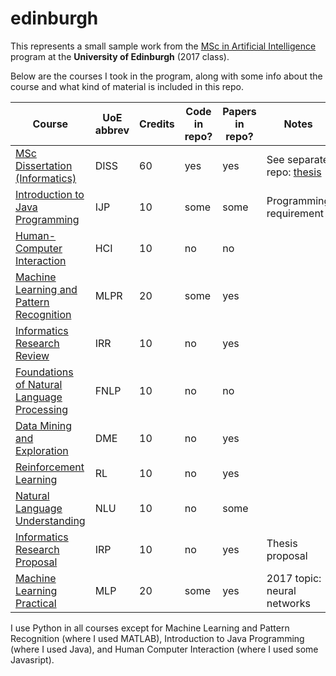 # edinburgh

This represents a small sample work from the [MSc in Artificial Intelligence](https://www.ed.ac.uk/studying/postgraduate/degrees?id=107&r=site/view) program at the **University of Edinburgh** (2017 class).

Below are the courses I took in the program, along with some info about the course and what kind of material is included in this repo.

| Course                                                                                        | UoE abbrev | Credits | Code in repo? | Papers in repo? | Notes                                                            |
|-----------------------------------------------------------------------------------------------|-------------|---------|---------------|-----------------|------------------------------------------------------------------|
| [MSc Dissertation (Informatics)](https://www.inf.ed.ac.uk/teaching/courses/diss/)             | DISS        | 60      | yes           | yes             | See separate repo: [thesis](https://github.com/sipolac/thesis)  |
| [Introduction to Java Programming](https://www.inf.ed.ac.uk/teaching/courses/ijp/)            | IJP         | 10      | some          | some            | Programming requirement                                          |
| [Human-Computer Interaction](https://www.inf.ed.ac.uk/teaching/courses/hci/)                  | HCI         | 10      | no            | no              |                                                                  |
| [Machine Learning and Pattern Recognition](https://www.inf.ed.ac.uk/teaching/courses/mlpr/)   | MLPR        | 20      | some          | yes             |                                                                  |
| [Informatics Research Review](https://www.inf.ed.ac.uk/teaching/courses/irr/)                 | IRR         | 10      | no            | yes             |                                                                  |
| [Foundations of Natural Language Processing](https://www.inf.ed.ac.uk/teaching/courses/fnlp/) | FNLP        | 10      | no            | no              |                                                                  |
| [Data Mining and Exploration](https://www.inf.ed.ac.uk/teaching/courses/dme/)                 | DME         | 10      | no            | yes             |                                                                  |
| [Reinforcement Learning](https://www.inf.ed.ac.uk/teaching/courses/rl/)                       | RL          | 10      | no            | yes             |                                                                  |
| [Natural Language Understanding](https://www.inf.ed.ac.uk/teaching/courses/nlu/)              | NLU         | 10      | no            | some            |                                                                  |
| [Informatics Research Proposal](https://www.inf.ed.ac.uk/teaching/courses/irp/)               | IRP         | 10      | no            | yes             | Thesis proposal                                                  |
| [Machine Learning Practical](https://www.inf.ed.ac.uk/teaching/courses/mlp/)                  | MLP         | 20      | some          | yes             | 2017 topic: neural networks                                      |


I use Python in all courses except for Machine Learning and Pattern Recognition (where I used MATLAB), Introduction to Java Programming (where I used Java), and Human Computer Interaction (where I used some Javasript).
